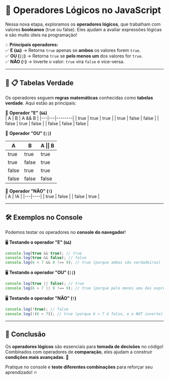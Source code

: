 # 🔗 Operadores Lógicos no JavaScript  

Nessa nova etapa, exploramos os **operadores lógicos**, que trabalham com valores **booleanos** (true ou false). Eles ajudam a avaliar expressões lógicas e são muito úteis na programação!  

💡 **Principais operadores:**  
✅ **E (`&&`)** → Retorna `true` apenas se **ambos** os valores forem `true`.  
✅ **OU (`||`)** → Retorna `true` se **pelo menos um** dos valores for `true`.  
✅ **NÃO (`!`)** → Inverte o valor: `true` vira `false` e vice-versa.  

---

## 📌 📋 Tabelas Verdade  
Os operadores seguem **regras matemáticas** conhecidas como **tabelas verdade**. Aqui estão as principais:  

📌 **Operador "E" (`&&`)**  
| A | B | A && B |
|---|---|--------|
| true  | true  | true  |
| true  | false | false |
| false | true  | false |
| false | false | false |

📌 **Operador "OU" (`||`)**  

| A      | B      | A \|\| B |
|--------|--------|---------|
| true   | true   | true    |
| true   | false  | true    |
| false  | true   | true    |
| false  | false  | false   |

📌 **Operador "NÃO" (`!`)**  
| A | !A |
|---|----|
| true  | false |
| false | true  |

---

## 🛠 Exemplos no Console  
Podemos testar os operadores no **console do navegador**!  

🖥 **Testando o operador "E" (`&&`)**  
```js
console.log(true && true); // true
console.log(true && false); // false
console.log(6 < 7 && 8 !== 9); // true (porque ambas são verdadeiras)
```

🖥 **Testando o operador "OU" (`||`)**  
```js
console.log(true || false); // true
console.log(6 > 7 || 8 !== 9); // true (porque pelo menos uma das expressões é verdadeira)
```

🖥 **Testando o operador "NÃO" (`!`)**  
```js
console.log(!true); // false
console.log(!(6 > 7)); // true (porque 6 > 7 é falso, e o NOT inverte)
```

---

## 🚀 Conclusão  
Os **operadores lógicos** são essenciais para **tomada de decisões** no código! Combinados com operadores de **comparação**, eles ajudam a construir **condições mais avançadas**. 🎯  

Pratique no console e **teste diferentes combinações** para reforçar seu aprendizado! 🔥
